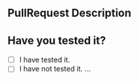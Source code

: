 ## PullRequest Description

## Have you tested it?
- [ ] I have tested it.
- [ ] I have not tested it.
...
